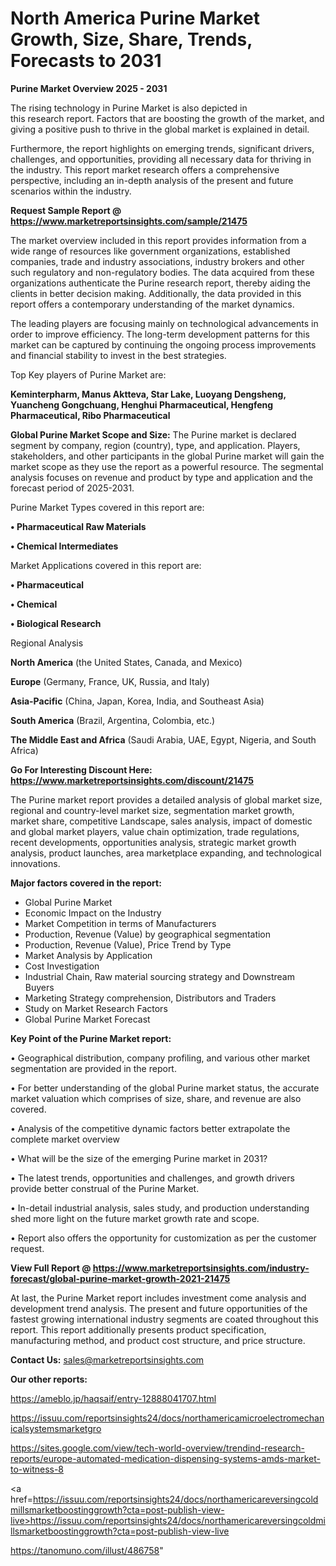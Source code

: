 # North America Purine Market Growth, Size, Share, Trends, Forecasts to 2031

<Strong> Purine Market Overview 2025 - 2031</strong>

The rising technology in Purine Market is also depicted in this research report. Factors that are boosting the growth of the market, and giving a positive push to thrive in the global market is explained in detail.

Furthermore, the report highlights on emerging trends, significant drivers, challenges, and opportunities, providing all necessary data for thriving in the industry. This report market research offers a comprehensive perspective, including an in-depth analysis of the present and future scenarios within the industry.

<strong>Request Sample Report @ <a href=https://www.marketreportsinsights.com/sample/21475>https://www.marketreportsinsights.com/sample/21475</a></strong>

The market overview included in this report provides information from a wide range of resources like government organizations, established companies, trade and industry associations, industry brokers and other such regulatory and non-regulatory bodies. The data acquired from these organizations authenticate the Purine research report, thereby aiding the clients in better decision making. Additionally, the data provided in this report offers a contemporary understanding of the market dynamics.

The leading players are focusing mainly on technological advancements in order to improve efficiency. The long-term development patterns for this market can be captured by continuing the ongoing process improvements and financial stability to invest in the best strategies.

Top Key players of Purine Market are:

<strong>Keminterpharm, Manus Aktteva, Star Lake, Luoyang Dengsheng, Yuancheng Gongchuang, Henghui Pharmaceutical, Hengfeng Pharmaceutical, Ribo Pharmaceutical</strong>

<strong><b>Global Purine Market Scope and Size:</b></strong>
The Purine market is declared segment by company, region (country), type, and application. Players, stakeholders, and other participants in the global Purine market will gain the market scope as they use the report as a powerful resource. The segmental analysis focuses on revenue and product by type and application and the forecast period of 2025-2031.

Purine Market Types covered in this report are:

<strong>• Pharmaceutical Raw Materials

• Chemical Intermediates</strong>

Market Applications covered in this report are:

<strong>• Pharmaceutical

• Chemical

• Biological Research</strong> 

Regional Analysis

<strong>North America</strong> (the United States, Canada, and Mexico)

<strong>Europe</strong> (Germany, France, UK, Russia, and Italy)

<strong>Asia-Pacific</strong> (China, Japan, Korea, India, and Southeast Asia)

<strong>South America</strong> (Brazil, Argentina, Colombia, etc.)

<strong>The Middle East and Africa</strong> (Saudi Arabia, UAE, Egypt, Nigeria, and South Africa)

<strong>Go For Interesting Discount Here: <a href=https://www.marketreportsinsights.com/discount/21475>https://www.marketreportsinsights.com/discount/21475</a></strong>

The Purine market report provides a detailed analysis of global market size, regional and country-level market size, segmentation market growth, market share, competitive Landscape, sales analysis, impact of domestic and global market players, value chain optimization, trade regulations, recent developments, opportunities analysis, strategic market growth analysis, product launches, area marketplace expanding, and technological innovations.

<strong><b>Major factors covered in the report:</b></strong>
<ul>
  <li>Global Purine Market </li>
  <li>Economic Impact on the Industry</li>
  <li>Market Competition in terms of Manufacturers</li>
  <li>Production, Revenue (Value) by geographical segmentation</li>
  <li>Production, Revenue (Value), Price Trend by Type</li>
  <li>Market Analysis by Application</li>
  <li>Cost Investigation</li>
  <li>Industrial Chain, Raw material sourcing strategy and Downstream Buyers</li>
  <li>Marketing Strategy comprehension, Distributors and Traders</li>
  <li>Study on Market Research Factors</li>
  <li>Global Purine Market Forecast</li>
</ul>

<strong><b>Key Point of the Purine Market report:</b></strong>

• Geographical distribution, company profiling, and various other market segmentation are provided in the report.

• For better understanding of the global Purine market status, the accurate market valuation which comprises of size, share, and revenue are also covered.

• Analysis of the competitive dynamic factors better extrapolate the complete market overview

• What will be the size of the emerging Purine market in 2031?

• The latest trends, opportunities and challenges, and growth drivers provide better construal of the Purine Market.

• In-detail industrial analysis, sales study, and production understanding shed more light on the future market growth rate and scope.

• Report also offers the opportunity for customization as per the customer request.

<strong><b>View Full Report @ <a href=https://www.marketreportsinsights.com/industry-forecast/global-purine-market-growth-2021-21475>https://www.marketreportsinsights.com/industry-forecast/global-purine-market-growth-2021-21475</a></b></strong>


At last, the Purine Market report includes investment come analysis and development trend analysis. The present and future opportunities of the fastest growing international industry segments are coated throughout this report. This report additionally presents product specification, manufacturing method, and product cost structure, and price structure.

<strong>Contact Us:</strong>
sales@marketreportsinsights.com

<strong>Our other reports:</strong>

<a href=https://ameblo.jp/haqsaif/entry-12888041707.html>https://ameblo.jp/haqsaif/entry-12888041707.html</a>

<a href=https://issuu.com/reportsinsights24/docs/northamericamicroelectromechanicalsystemsmarketgro>https://issuu.com/reportsinsights24/docs/northamericamicroelectromechanicalsystemsmarketgro</a>

<a href=https://sites.google.com/view/tech-world-overview/trendind-research-reports/europe-automated-medication-dispensing-systems-amds-market-to-witness-8>https://sites.google.com/view/tech-world-overview/trendind-research-reports/europe-automated-medication-dispensing-systems-amds-market-to-witness-8</a>

<a href=https://issuu.com/reportsinsights24/docs/northamericareversingcoldmillsmarketboostinggrowth?cta=post-publish-view-live>https://issuu.com/reportsinsights24/docs/northamericareversingcoldmillsmarketboostinggrowth?cta=post-publish-view-live</a>

<a href=https://tanomuno.com/illust/486758>https://tanomuno.com/illust/486758</a>"
